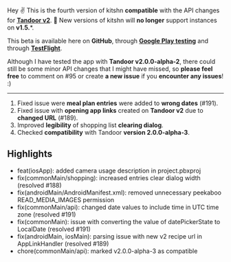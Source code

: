 Hey ✌️
This is the fourth version of kitshn **compatible** with the API changes for **[Tandoor v2](https://github.com/TandoorRecipes/recipes/releases/tag/2.0.0-alpha-2)**. 🥳
New versions of kitshn will **no longer** support instances on **v1.5.***.

This beta is available here on **GitHub**, through **[Google Play testing](https://play.google.com/apps/testing/de.kitshn.android)** and through **[TestFlight](https://testflight.apple.com/join/zx1xzSMg)**.

Although I have tested the app with **Tandoor v2.0.0-alpha-2**, there could still be some minor API
changes that I might have missed, so **please feel free** to comment on #95 or create **a new issue** if you **encounter any issues**! :)

---

1. Fixed issue were **meal plan entries** were added to **wrong dates** (#191).
2. Fixed issue with **opening app links** created on **Tandoor v2** due to **changed URL** (#189).
3. Improved **legibility** of shopping list **clearing dialog**.
4. Checked **compatibility** with Tandoor **version 2.0.0-alpha-3**.

## Highlights

- feat(iosApp): added camera usage description in project.pbxproj
- fix(commonMain/shopping): increased entries clear dialog width (resolved #188)
- fix(androidMain/AndroidManifest.xml): removed unnecessary peekaboo READ_MEDIA_IMAGES permission
- fix(commonMain/api): changed date values to include time in UTC time zone (resolved #191)
- fix(commonMain): issue with converting the value of datePickerState to LocalDate (resolved #191)
- fix(androidMain, iosMain): parsing issue with new v2 recipe url in AppLinkHandler (resolved #189)
- chore(commonMain/api): marked v2.0.0-alpha-3 as compatible
